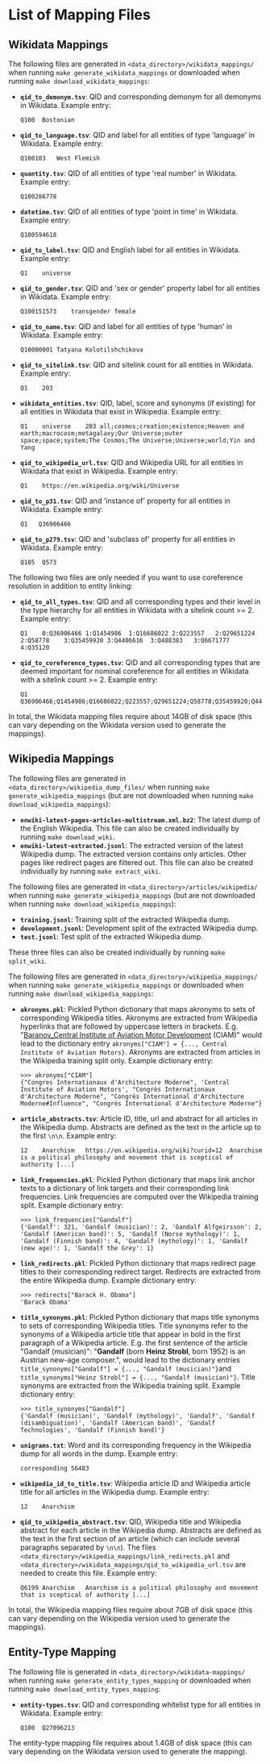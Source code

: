 # List of Mapping Files
## Wikidata Mappings
The following files are generated in `<data_directory>/wikidata_mappings/` when running
`make generate_wikidata_mappings` or downloaded when running `make download_wikidata_mappings`:

* **`qid_to_demonym.tsv`**: QID and corresponding demonym for all demonyms in Wikidata. Example entry:
        
      Q100	Bostonian

* **`qid_to_language.tsv`**: QID and label for all entities of type 'language' in Wikidata. Example entry:

      Q100103	West Flemish

* **`quantity.tsv`**: QID of all entities of type 'real number' in Wikidata. Example entry:

      Q100286778

* **`datetime.tsv`**: QID of all entities of type 'point in time' in Wikidata. Example entry:

      Q100594618

* **`qid_to_label.tsv`**: QID and English label for all entities in Wikidata. Example entry:

      Q1	universe

* **`qid_to_gender.tsv`**: QID and 'sex or gender' property label for all entities in Wikidata. Example entry:

      Q100151573	transgender female

* **`qid_to_name.tsv`**: QID and label for all entities of type 'human' in Wikidata. Example entry:

      Q10000001	Tatyana Kolotilshchikova

* **`qid_to_sitelink.tsv`**: QID and sitelink count for all entities in Wikidata. Example entry:

      Q1	203

* **`wikidata_entities.tsv`**: QID, label, score and synonyms (if existing) for all entities in Wikidata that exist
 in Wikipedia. Example entry:

      Q1	universe	203	all;cosmos;creation;existence;Heaven and earth;macrocosm;metagalaxy;Our Universe;outer space;space;system;The Cosmos;The Universe;Universe;world;Yin and Yang

* **`qid_to_wikipedia_url.tsv`**: QID and Wikipedia URL for all entities in Wikidata that exist in Wikipedia. Example
 entry:

      Q1	https://en.wikipedia.org/wiki/Universe

*  **`qid_to_p31.tsv`**: QID and 'instance of' property for all entities in Wikidata. Example entry:

       Q1	Q36906466

* **`qid_to_p279.tsv`**: QID and 'subclass of' property for all entities in Wikidata. Example entry:

      Q105	Q573

The following two files are only needed if you want to use coreference resolution in addition to entity linking:
* **`qid_to_all_types.tsv`**: QID and all corresponding types and their level in the type hierarchy for all entities
 in Wikidata with a sitelink count >= 2. Example entry:

      Q1	0:Q36906466	1:Q1454986	1:Q16686022	2:Q223557	2:Q29651224	2:Q58778	3:Q35459920	3:Q4406616	3:Q488383	3:Q6671777	4:Q35120

* **`qid_to_coreference_types.tsv`**: QID and all corresponding types that are deemed important for nominal
 coreference for all entities in Wikidata with a sitelink count >= 2. Example entry:

      Q1	Q36906466;Q1454986;Q16686022;Q223557;Q29651224;Q58778;Q35459920;Q4406616;Q488383;Q6671777
 
 
In total, the Wikidata mapping files require about 14GB of disk space (this can vary depending on the Wikidata
 version used to generate the mappings).
 
 
## Wikipedia Mappings
The following files are generated in `<data_directory>/wikipedia_dump_files/` when running
 `make generate_wikipedia_mappings` (but are not downloaded when running `make download_wikipedia_mappings`):

* **`enwiki-latest-pages-articles-multistream.xml.bz2`**: The latest dump of the English Wikipedia. This file can
 also be created individually by running `make download_wiki`.
* **`enwiki-latest-extracted.jsonl`**: The extracted version of the latest Wikipedia dump. The extracted version
 contains only articles. Other pages like redirect pages are filtered out. This file can also be created
 individually by running `make extract_wiki`.

The following files are generated in `<data_directory>/articles/wikipedia/` when running
 `make generate_wikipedia_mappings` (but are not downloaded when running `make download_wikipedia_mappings`):
* **`training.jsonl`**: Training split of the extracted Wikipedia dump.
* **`development.jsonl`**: Development split of the extracted Wikipedia dump.
* **`test.jsonl`**: Test split of the extracted Wikipedia dump.

These three files can also be created individually by running `make split_wiki`.

The following files are generated in `<data_directory>/wikipedia_mappings/` when running
 `make generate_wikipedia_mappings` or downloaded when running `make download_wikipedia_mappings`:
* **`akronyms.pkl`**: Pickled Python dictionary that maps akronyms to sets of corresponding Wikipedia titles.
 Akronyms are extracted from Wikipedia hyperlinks that are followed by uppercase letters in brackets. E.g.
 "[Baranov_Central Institute of Aviation Motor Development](https://en.wikipedia.org/wiki/Central_Institute_of_Aviation_Motors) (CIAM)"
 would lead to the dictionary entry `akronyms["CIAM"] = {..., Central Institute of Aviation Motors}`. Akronyms are
 extracted from articles in the Wikipedia training split only. Example dictionary entry:

      >>> akronyms["CIAM"]
      {"Congres Internationaux d'Architecture Moderne", 'Central Institute of Aviation Motors', "Congrès Internationaux d'Architecture Moderne", "Congrès International d'Architecture Moderne#Influence", "Congrès International d'Architecture Moderne"}

* **`article_abstracts.tsv`**: Article ID, title, url and abstract for all articles in the Wikipedia dump. Abstracts
 are defined as the text in the article up to the first `\n\n`. Example entry:

      12	Anarchism	https://en.wikipedia.org/wiki?curid=12	Anarchism is a political philosophy and movement that is sceptical of authority [...]

* **`link_frequencies.pkl`**: Pickled Python dictionary that maps link anchor texts to a dictionary of link targets
 and their corresponding link frequencies. Link frequencies are computed over the Wikipedia training split. Example
 dictionary entry:

      >>> link_frequencies["Gandalf"]
      {'Gandalf': 321, 'Gandalf (musician)': 2, 'Gandalf Alfgeirsson': 2, 'Gandalf (American band)': 5, 'Gandalf (Norse mythology)': 1, 'Gandalf (Finnish band)': 4, 'Gandalf (mythology)': 1, 'Gandalf (new age)': 1, 'Gandalf the Grey': 1}

* **`link_redirects.pkl`**: Pickled Python dictionary that maps redirect page titles to their corresponding redirect
 target. Redirects are extracted from the entire Wikipedia dump.  Example dictionary entry:

      >>> redirects["Barack H. Obama"]
      'Barack Obama'

* **`title_synonyms.pkl`**: Pickled Python dictionary that maps title synonyms to sets of corresponding Wikipedia
 titles. Title synonyms refer to the synonyms of a Wikipedia article title that appear in bold in the first paragraph
 of a Wikipedia article. E.g. the first sentence of the article "Gandalf (musician)": "**Gandalf** (born **Heinz
 Strobl**, born 1952) is an Austrian new-age composer.", would lead to the dictionary entries
 `title_synonyms["Gandalf"] = {..., "Gandalf (musician)"}`and
 `title_synonyms["Heinz Strobl"] = {..., "Gandalf (musician)"}`. Title synonyms are extracted from the Wikipedia
 training split. Example dictionary entry:

      >>> title_synonyms["Gandalf"]
      {'Gandalf (musician)', 'Gandalf (mythology)', 'Gandalf', 'Gandalf (disambiguation)', 'Gandalf (American band)', 'Gandalf Technologies', 'Gandalf (Finnish band)'}

* **`unigrams.txt`**: Word and its corresponding frequency in the Wikipedia dump for all words in the dump. Example
 entry:

      corresponding 56483

* **`wikipedia_id_to_title.tsv`**: Wikipedia article ID and Wikipedia article title for all articles in the Wikipedia
 dump. Example entry:

      12	Anarchism

* **`qid_to_wikipedia_abstract.tsv`**: QID, Wikipedia title and Wikipedia abstract for each article in the Wikipedia
 dump. Abstracts are defined as the text in the first section of an article (which can include several paragraphs
 separated by `\n\n`). The files `<data_directory>/wikipedia_mappings/link_redirects.pkl` and
 `<data_directory>/wikidata_mappings/qid_to_wikipedia_url.tsv` are needed to create this file. Example entry:

      Q6199	Anarchism	Anarchism is a political philosophy and movement that is sceptical of authority [...]

In total, the Wikipedia mapping files require about 7GB of disk space (this can vary depending on the Wikipedia
 version used to generate the mappings).

## Entity-Type Mapping

The following file is generated in `<data_directory>/wikidata-mappings/` when running `make
 generate_entity_types_mapping` or downloaded when running `make download_entity_types_mapping`:
* **`entity-types.tsv`**: QID and corresponding whitelist type for all entities in Wikidata. Example entry:

      Q100	Q27096213
      
The entity-type mapping file requires about 1.4GB of disk space (this can vary depending on the Wikidata version used
 to generate the mapping).
